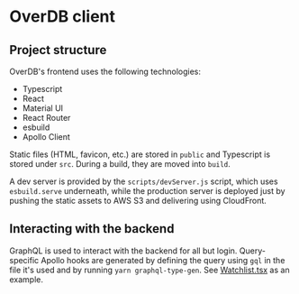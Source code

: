 # OverDB client

## Project structure

OverDB's frontend uses the following technologies:

- Typescript
- React
- Material UI
- React Router
- esbuild
- Apollo Client

Static files (HTML, favicon, etc.) are stored in `public` and Typescript is stored under `src`. During a build, they are moved into `build`.

A dev server is provided by the `scripts/devServer.js` script, which uses `esbuild.serve` underneath, while the production server is deployed just by pushing the static assets to AWS S3 and delivering using CloudFront.

## Interacting with the backend

GraphQL is used to interact with the backend for all but login. Query-specific Apollo hooks are generated by defining the query using `gql` in the file it's used and by running `yarn graphql-type-gen`. See [Watchlist.tsx](src/lists/Watchlist.tsx) as an example.

